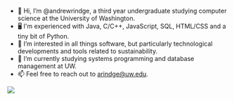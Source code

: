 - 👋 Hi, I’m @andrewrindge, a third year undergraduate studying computer science at the University of Washington.
- 🖥 I'm experienced with Java, C/C++, JavaScript, SQL, HTML/CSS and a tiny bit of Python. 
- 👀 I’m interested in all things software, but particularly technological developments and tools related to sustainability.
- 🌱 I’m currently studying systems programming and database management at UW.
- 📫 Feel free to reach out to arindge@uw.edu.

<a href="https://github.com/andrewrindge/github-readme-stats">
  <img align="center" src="https://github-readme-stats.vercel.app/api/top-langs/?username=andrewrindge&layout=compact" />
</a>
<!---
andrewrindge/andrewrindge is a ✨ special ✨ repository because its `README.md` (this file) appears on your GitHub profile.
You can click the Preview link to take a look at your changes.
--->
